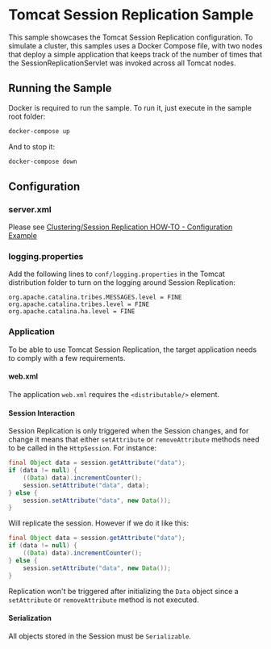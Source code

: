 # Tomcat Session Replication Sample

This sample showcases the Tomcat Session Replication configuration. To simulate a cluster, this samples uses a Docker
Compose file, with two nodes that deploy a simple application that keeps track of the number of times that the 
SessionReplicationServlet was invoked across all Tomcat nodes.

## Running the Sample

Docker is required to run the sample. To run it, just execute in the sample root folder:

```bash
docker-compose up
```

And to stop it:

```bash
docker-compose down
```

## Configuration

### server.xml

Please see [Clustering/Session Replication HOW-TO - Configuration Example](https://tomcat.apache.org/tomcat-7.0-doc/cluster-howto.html#Configuration_Example)

### logging.properties

Add the following lines to `conf/logging.properties` in the Tomcat distribution folder to turn on the logging around 
Session Replication:

```properties
org.apache.catalina.tribes.MESSAGES.level = FINE
org.apache.catalina.tribes.level = FINE
org.apache.catalina.ha.level = FINE
```

### Application

To be able to use Tomcat Session Replication, the target application needs to comply with a few requirements.

#### web.xml

The application `web.xml` requires the `<distributable/>` element.

#### Session Interaction

Session Replication is only triggered when the Session changes, and for change it means that either `setAttribute` or 
`removeAttribute` methods need to be called in the `HttpSession`. For instance:

```java
final Object data = session.getAttribute("data");
if (data != null) {
    ((Data) data).incrementCounter();
    session.setAttribute("data", data);
} else {
    session.setAttribute("data", new Data());
} 
```

Will replicate the session. However if we do it like this:

```java
final Object data = session.getAttribute("data");
if (data != null) {
    ((Data) data).incrementCounter();
} else {
    session.setAttribute("data", new Data());
} 
```

Replication won't be triggered after initializing the `Data` object since a `setAttribute` or `removeAttribute` method 
is not executed.

#### Serialization

All objects stored in the Session must be `Serializable`.
